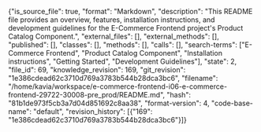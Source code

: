 {"is_source_file": true, "format": "Markdown", "description": "This README file provides an overview, features, installation instructions, and development guidelines for the E-Commerce Frontend project's Product Catalog Component.", "external_files": [], "external_methods": [], "published": [], "classes": [], "methods": [], "calls": [], "search-terms": ["E-Commerce Frontend", "Product Catalog Component", "Installation instructions", "Getting Started", "Development Guidelines"], "state": 2, "file_id": 69, "knowledge_revision": 169, "git_revision": "1e386cdead62c3710d769a3783b544b28dca3bc6", "filename": "/home/kavia/workspace/e-commerce-frontend-i06-e-commerce-frontend-29722-30008-pre_prod/README.md", "hash": "81b1de973f5cb3a7d04d851692c8aa38", "format-version": 4, "code-base-name": "default", "revision_history": [{"169": "1e386cdead62c3710d769a3783b544b28dca3bc6"}]}